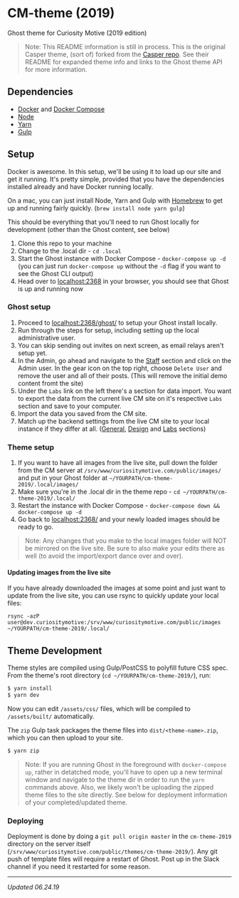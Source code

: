 # CM-theme (2019)
Ghost theme for Curiosity Motive (2019 edition)

> Note: This README information is still in process. This is the original Casper theme, (sort of) forked from the [Casper repo](https://github.com/TryGhost/Casper). See their README for expanded theme info and links to the Ghost theme API for more information.


## Dependencies

- [Docker](https://docs.docker.com/install/) and [Docker Compose](https://docs.docker.com/compose/install/)
- [Node](https://nodejs.org/)
- [Yarn](https://yarnpkg.com/)
- [Gulp](https://gulpjs.com)

## Setup

Docker is awesome. In this setup, we'll be using it to load up our site and get it running. It's pretty simple, provided that you have the dependencies installed already and have Docker running locally.

On a mac, you can just install Node, Yarn and Gulp with [Homebrew](https://brew.sh) to get up and running fairly quickly. (`brew install node yarn gulp`)

This should be everything that you'll need to run Ghost locally for development (other than the Ghost content, see below)

1. Clone this repo to your machine
2. Change to the .local dir - `cd .local`
3. Start the Ghost instance with Docker Compose - `docker-compose up -d` (you can just run `docker-compose up` without the `-d` flag if you want to see the Ghost CLI output)
4. Head over to [localhost:2368](http://localhost:2368/) in your browser, you should see that Ghost is up and running now

### Ghost setup

1. Proceed to [localhost:2368/ghost/](http://localhost:2368/ghost/) to setup your Ghost install locally.
2. Run through the steps for setup, including setting up the local administrative user.
3. You can skip sending out invites on next screen, as email relays aren't setup yet.
4. In the Admin, go ahead and navigate to the [Staff](http://localhost:2368/ghost/#/staff) section and click on the Admin user. In the gear icon on the top right, choose `Delete User` and remove the user and all of their posts. (This will remove the initial demo content fromt the site)
5. Under the `Labs` link on the left there's a section for data import. You want to export the data from the current live CM site on it's respective `Labs` section and save to your computer.
6. Import the data you saved from the CM site.
7. Match up the backend settings from the live CM site to your local instance if they differ at all. ([General](http://localhost:2368/ghost/#/settings/general), [Design](http://localhost:2368/ghost/#/settings/design) and [Labs](http://localhost:2368/ghost/#/settings/labs) sections)

### Theme setup

1. If you want to have all images from the live site, pull down the folder from the CM server at `/srv/www/curiositymotive.com/public/images/` and put in your Ghost folder at `~/YOURPATH/cm-theme-2019/.local/images/`
2. Make sure you're in the .local dir in the theme repo - `cd ~/YOURPATH/cm-theme-2019/.local/`
3. Restart the instance with Docker Compose - `docker-compose down && docker-compose up -d`
4. Go back to [localhost:2368/](http://localhost:2368/) and your newly loaded images should be ready to go.

> Note: Any changes that you make to the local images folder will NOT be mirrored on the live site. Be sure to also make your edits there as well (to avoid the import/export dance over and over).

#### Updating images from the live site

If you have already downloaded the images at some point and just want to update from the live site, you can use rsync to quickly update your local files:

```
rsync -azP user@dev.curiositymotive:/srv/www/curiositymotive.com/public/images ~/YOURPATH/cm-theme-2019/.local/
```

## Theme Development

Theme styles are compiled using Gulp/PostCSS to polyfill future CSS spec. From the theme's root directory (`cd ~/YOURPATH/cm-theme-2019/`), run:

```bash
$ yarn install
$ yarn dev
```

Now you can edit `/assets/css/` files, which will be compiled to `/assets/built/` automatically.

The `zip` Gulp task packages the theme files into `dist/<theme-name>.zip`, which you can then upload to your site.

```bash
$ yarn zip
```

> Note: If you are running Ghost in the foreground with `docker-compose up`, rather in detatched mode, you'll have to open up a new terminal window and navigate to the theme dir in order to run the `yarn` commands above. Also, we likely won't be uploading the zipped theme files to the site directly. See below for deployment information of your completed/updated theme.

### Deploying

Deployment is done by doing a `git pull origin master` in the `cm-theme-2019` directory on the server itself (`/srv/www/curiositymotive.com/public/themes/cm-theme-2019/`). Any git push of template files will require a restart of Ghost. Post up in the Slack channel if you need it restarted for some reason.

----

_Updated 06.24.19_
